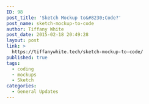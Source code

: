 ```yaml
---
ID: 98
post_title: 'Sketch Mockup to&#8230;Code?'
post_name: sketch-mockup-to-code
author: Tiffany White
post_date: 2015-02-18 20:49:28
layout: post
link: >
  https://tiffanywhite.tech/sketch-mockup-to-code/
published: true
tags:
  - coding
  - mockups
  - Sketch
categories:
  - General Updates
---
```

